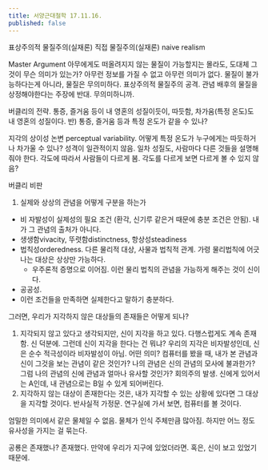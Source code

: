 ```yaml
---
title: 서양근대철학 17.11.16.
published: false
---
```


표상주의적 물질주의(실재론)
직접 물질주의(실재론)
naive realism

Master Argument
아무에게도 떠올려지지 않는 물질이 가능할지는 몰라도, 도대체 그것이 무슨 의미가 있는가? 아무런 정보를 가질 수 없고 아무런 의미가 없다.
물질이 불가능하다는게 아니라, 물질은 무의미하다. 표상주의적 물질주의 공격. 관념 배후의 물질을 상정해야한다는 주장에 반대. 무의미하니까.

버클리의 전략. 통증, 즐거움 등이 내 영혼의 성질이듯이, 따듯함, 차가움(특정 온도)도 내 영혼의 성질이다.
반) 통증, 즐거움 등과 특정 온도가 같을 수 있나?

지각의 상이성 논변 perceptual variability. 어떻게 특정 온도가 누구에게는 따듯하거나 차가울 수 있나? 성격이 일관적이지 않음. 일차 성질도, 사람마다 다른 것들을 설명해줘야 한다. 각도에 따라서 사람들이 다르게 봄. 각도를 다르게 보면 다르게 볼 수 있지 않음?

버클리 비판
1) 실제와 상상의 관념을 어떻게 구분을 하는가
  - 비 자발성이 실제성의 필요 조건 (환각, 신기루 같은거 때문에 충분 조건은 안됨). 내가 그 관념의 출처가 아니다.
  - 생생함vivacity, 뚜렷함distinctness, 항상성steadiness
  - 법칙성orderedness. 다른 물리적 대상, 사물과 법칙적 관계. 가령 물리법칙에 어긋나는 대상은 상상만 가능하다.
    - 우주론적 증명으로 이어짐. 이런 물리 법칙의 관념을 가능하게 해주는 것이 신이다.
  - 공공성.
  - 이런 조건들을 만족하면 실제한다고 말하기 충분하다.

그러면, 우리가 지각하지 않은 대상들의 존재들은 어떻게 되나?
1) 지각되지 않고 있다고 생각되지만, 신이 지각을 하고 있다. 다행스럽게도 계속 존재함. 신 덕분에.
그런데 신이 지각을 한다는 건 뭐냐? 우리의 지각은 비자발성인데, 신은 순수 적극성이라 비자발성이 아님. 어떤 의미?
컴퓨터를 봤을 때, 내가 본 관념과 신이 그것을 보는 관념이 같은 것인가? 나의 관념은 신의 관념의 모사에 불과한가? 그럼 나의 관념의 신에 관념과 얼마나 유사할 것인가? 회의주의 발생. 신에게 있어서는 A인데, 내 관념으로는 B일 수 있게 되어버린다.
2) 지각하지 않는 대상이 존재한다는 것은, 내가 지각할 수 있는 상황에 있다면 그 대상을 지각할 것이다. 반사실적 가정문. 연구실에 가서 보면, 컴퓨터를 볼 것이다.

엄밀한 의미에서 같은 물체일 수 없음. 물체가 인식 주체만큼 많아짐. 하지만 어느 정도 유사성을 가지는 걸 묶는다.

공룡은 존재했나? 존재했다. 만약에 우리가 지구에 있었더라면. 혹은, 신이 보고 있었기 때문에.
